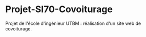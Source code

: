 # Projet-SI70-Covoiturage
Projet de l'école d'ingénieur UTBM : réalisation d'un site web de covoiturage.
